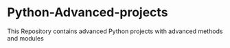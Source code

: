 # Python-Advanced-projects
This Repository contains advanced Python projects with advanced methods and modules
